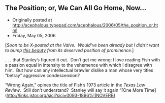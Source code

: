 ## The Position; or, We Can All Go Home, Now...

 * Originally posted at http://acephalous.typepad.com/acephalous/2006/05/the_position_or.html
 * Friday, May 05, 2006



			

[_Soon to be X-posted at the Valve.  Would've been already but I didn't want to bump [this beauty](http://www.thevalve.org/go/valve/article/notes\_from\_next\_text\_rhetoric/) from its deserved position of prominence._]

. . . that Stanley’s figured it out.  Don’t get me wrong: I love
reading Fish with a passion equal in intensity to the vehemence with
which I disagree with him.  But how can any intellectual brawler
dislike a man whose very titles “betray” aggressive condescension?  

“Wrong Again,” opines the title of Fish’s 1973 article in the _Texas Law Review_.  Still don’t understand?  Stanley will say it again “[One More Time](http://links.jstor.org/sici?sici=0093-1896%!(NOVERB)